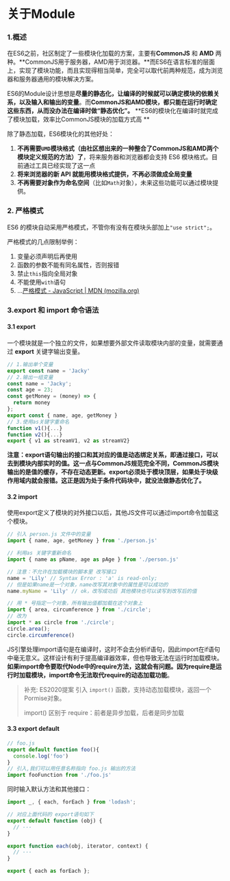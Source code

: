 # 关于Module

### 1.概述

在ES6之前，社区制定了一些模块化加载的方案，主要有**CommonJS** 和 **AMD** 两种。**CommonJS用于服务器，AMD用于浏览器。**而ES6在语言标准的层面上，实现了模块功能，而且实现得相当简单，完全可以取代前两种规范，成为浏览器和服务器通用的模块解决方案。

ES6的Module设计思想是**尽量的静态化，让编译的时候就可以确定模块的依赖关系，以及输入和输出的变量**。而**CommonJS和AMD模块，都只能在运行时确定这些东西，从而没办法在编译时做“静态优化”。** **ES6的模块化在编译时就完成了模块加载，效率比CommonJS模块的加载方式高  **

除了静态加载，ES6模块化的其他好处：

1. **不再需要`UMD`模块格式（由社区想出来的一种整合了CommonJS和AMD两个模块定义规范的方法）了**，将来服务器和浏览器都会支持 ES6 模块格式。目前通过工具已经实现了这一点
2. **将来浏览器的新 API 就能用模块格式提供，不再必须做成全局变量**
3. **不再需要对象作为命名空间**（比如`Math`对象），未来这些功能可以通过模块提供。

### 2. 严格模式

ES6 的模块自动采用严格模式，不管你有没有在模块头部加上`"use strict";`。

严格模式的几点限制举例：

1. 变量必须声明后再使用
2. 函数的参数不能有同名属性，否则报错
3. 禁止`this`指向全局对象
4. 不能使用`with`语句
5. ...[严格模式 - JavaScript | MDN (mozilla.org)](https://developer.mozilla.org/zh-CN/docs/Web/JavaScript/Reference/Strict_mode)

### 3.export 和 import 命令语法

#### 3.1 export

一个模块就是一个独立的文件，如果想要外部文件读取模块内部的变量，就需要通过 **export** 关键字输出变量。

```javascript
// 1.输出单个变量
export const name = 'Jacky'
// 2.输出一组变量
const name = 'Jacky';
const age = 23;
const getMoney = (money) => {
  return money
};
export const { name, age, getMoney }
// 3.使用as关键字重命名
function v1(){...}
function v2(){...}
export { v1 as streamV1, v2 as streamV2}
```

**注意：export语句输出的接口和其对应的值是动态绑定关系，即通过接口，可以去到模块内部实时的值。这一点与CommonJS规范完全不同，CommonJS模块输出的是值的缓存，不存在动态更新。export必须处于模块顶层，如果处于块级作用域内就会报错。这正是因为处于条件代码块中，就没法做静态优化了。**

#### 3.2 import

使用export定义了模块的对外接口以后，其他JS文件可以通过import命令加载这个模块。

```javascript
// 引入 person.js 文件中的变量
import { name, age, getMoney } from './person.js'

// 利用as 关键字重新命名
import { name as pName, age as pAge } from './person.js'

// 注意：不允许在加载模块的脚本里 改写接口
name = 'Lily' // Syntax Error : 'a' is read-only;
// 但是如果name是一个对象，name改写其对象中的属性是可以成功的
name.myName = 'Lily' // ok，改写成功后 其他模块也可以读写到改写后的值

// 用 * 号指定一个对象，所有输出值都加载在这个对象上
import { area, circumference } from './circle';
// 改为
import * as circle from './circle';
circle.area();
circle.circumference()
```

JS引擎处理import语句是在编译时，这时不会去分析if语句，因此import在if语句中毫无意义。这样设计有利于提高编译器效率，但也导致无法在运行时加载模块。**如果import命令要取代Node中的require方法，这就会有问题。因为require是运行时加载模块，import命令无法取代require的动态加载功能**。

> 补充: ES2020提案 引入 `import()` 函数，支持动态加载模块，返回一个Pormise对象。
>
> import() 区别于 require：前者是异步加载，后者是同步加载

#### 3.3 export default

```javascript
// foo.js
export default function foo(){
  console.log('foo')
}
// 引入,我们可以用任意名称指向 foo.js 输出的方法
import fooFunction from './foo.js'
```

同时输入默认方法和其他接口：

```javascript
import _, { each, forEach } from 'lodash';

// 对应上面代码的 export语句如下
export default function (obj) {
  // ···
}

export function each(obj, iterator, context) {
  // ···
}

export { each as forEach };
```





















